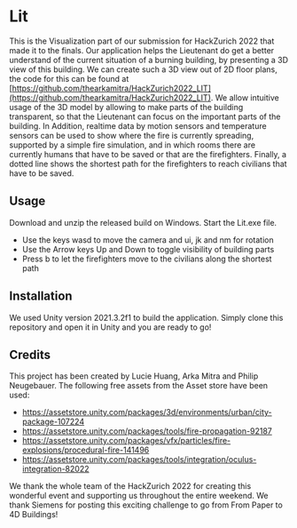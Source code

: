 # Lit

This is the Visualization part of our submission for HackZurich 2022 that made it to the finals. Our application helps the Lieutenant do get a better understand of the current situation of a burning building, by presenting a 3D view of this building. We can create such a 3D view out of 2D floor plans, the code for this can be found at [https://github.com/thearkamitra/HackZurich2022_LIT](https://github.com/thearkamitra/HackZurich2022_LIT). We allow intuitive usage of the 3D model by allowing to make parts of the building transparent, so that the Lieutenant can focus on the important parts of the building. In Addition, realtime data by motion sensors and temperature sensors can be used to show where the fire is currently spreading, supported by a simple fire simulation, and in which rooms there are currently humans that have to be saved or that are the firefighters. Finally, a dotted line shows the shortest path for the firefighters to reach civilians that have to be saved.

## Usage

Download and unzip the released build on Windows. Start the Lit.exe file.

* Use the keys wasd to move the camera and ui, jk and nm for rotation
* Use the Arrow keys Up and Down to toggle visibility of building parts
* Press b to let the firefighters move to the civilians along the shortest path

## Installation

We used Unity version 2021.3.2f1 to build the application. Simply clone this repository and open it in Unity and you are ready to go!

## Credits

This project has been created by Lucie Huang, Arka Mitra and Philip Neugebauer. The following free assets from the Asset store have been used:
* https://assetstore.unity.com/packages/3d/environments/urban/city-package-107224
* https://assetstore.unity.com/packages/tools/fire-propagation-92187
* https://assetstore.unity.com/packages/vfx/particles/fire-explosions/procedural-fire-141496
* https://assetstore.unity.com/packages/tools/integration/oculus-integration-82022

We thank the whole team of the HackZurich 2022 for creating this wonderful event and supporting us throughout the entire weekend. We thank Siemens for posting this exciting challenge to go from From Paper to 4D Buildings!
